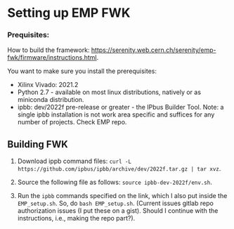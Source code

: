 # Setting up EMP FWK

### Prequisites:
How to build the framework: https://serenity.web.cern.ch/serenity/emp-fwk/firmware/instructions.html.

You want to make sure you install the prerequisites:

* Xilinx Vivado: 2021.2
* Python 2.7 - available on most linux distributions, natively or as miniconda distribution.
* ipbb: dev/2022f pre-release or greater - the IPbus Builder Tool. Note: a single ipbb installation is not work area specific and suffices for any number of projects. Check EMP repo.

## Building FWK
1. Download ippb command files:
   `curl -L https://github.com/ipbus/ipbb/archive/dev/2022f.tar.gz | tar xvz`.

2. Source the following file as follows: `source ipbb-dev-2022f/env.sh`.

3. Run the `ipbb` commands specified on the link, which I also put inside the `EMP_setup.sh`. So, do `bash EMP_setup.sh`. (Current issues gitlab repo authorization issues (I put these on a gist). Should I continue with the instructions, i.e., making the repo part?).
